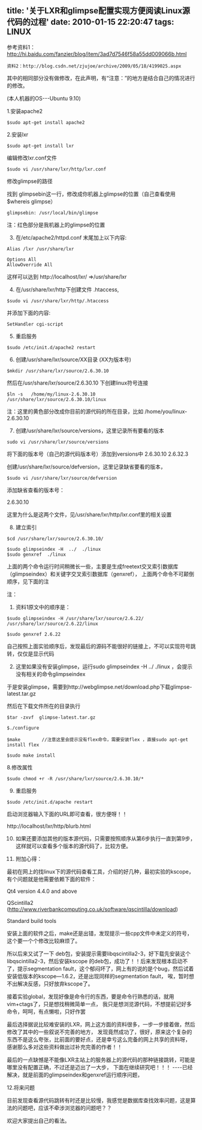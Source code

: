 title: '关于LXR和glimpse配置实现方便阅读Linux源代码的过程'
date: 2010-01-15 22:20:47
tags: LINUX
---


参考资料1： http://hi.baidu.com/fanzier/blog/item/3ad7d7546f58a55dd009066b.html

    资料2：http://blog.csdn.net/zjujoe/archive/2009/05/18/4199025.aspx

其中的相同部分没有做修改，在此声明，有“注意：”的地方是结合自己的情况进行的修改。

(本人机器的OS---Ubuntu 9.10)

1.安装apache2

```
$sudo apt-get install apache2
```

2.安装lxr

```
$sudo apt-get install lxr
```

编辑修改lxr.conf文件

```
$sudo vi /usr/share/lxr/http/lxr.conf
```

修改glimpse的路径

找到 glimpsebin这一行，修改成你机器上glimpse的位置（自己查看使用$whereis glimpse）

```
glimpsebin: /usr/local/bin/glimpse  
```

注：红色部分是我机器上的glimpse的位置

3. 在/etc/apache2/httpd.conf 末尾加上以下内容:

```
Alias /lxr /usr/share/lxr

Options All
AllowOverride All
```

这样可以达到  http://localhost/lxr/ =>/usr/share/lxr

4. 在/usr/share/lxr/http下创建文件 .htaccess, 

```
$sudo vi /usr/share/lxr/http/.htaccess
```
并添加下面的内容:

```
SetHandler cgi-script
```

5. 重启服务

```
$sudo /etc/init.d/apache2 restart
```

6. 创建/usr/share/lxr/source/XX目录 (XX为版本号)

```
$mkdir /usr/share/lxr/source/2.6.30.10
```

然后在/usr/share/lxr/source/2.6.30.10 下创建linux符号连接

```
$ln -s   /home/my/linux-2.6.30.10 /usr/share/lxr/source/2.6.30.10/linux
```

注：这里的黄色部分改成你目前的源代码的所在目录，比如 /home/you/linux-2.6.30.10

7. 创建/usr/share/lxr/source/versions，这里记录所有要看的版本

```
sudo vi /usr/share/lxr/source/versions
```

将下面的版本号（自己的源代码版本号）添加到versions中
2.6.30.10
2.6.32.3

创建/usr/share/lxr/source/defversion，这里记录缺省要看的版本，

```
$sudo vi /usr/share/lxr/source/defversion
```

添加缺省查看的版本号：

2.6.30.10

这里为什么是这两个文件，见/usr/share/lxr/http/lxr.conf里的相关设置

8. 建立索引

```
$cd /usr/share/lxr/source/2.6.30.10/

$sudo glimpseindex -H  ../  ./linux 
$sudo genxref  ./linux  
```
上面的两个命令运行时间稍微长一些，主要是生成freetext交叉索引数据库（glimpseindex）和关键字交叉索引数据库（genxref），
上面两个命令不可颠倒顺序，见下面的注

注：

1. 资料1原文中的顺序是：

```
$sudo glimpseindex -H /usr/share/lxr/source/2.6.22/ /usr/share/lxr/source/2.6.22/linux  

$sudo genxref 2.6.22
```
自己按照上面实验顺序后，发现最后的源码不能很好的链接上，不可以实现符号跳转，仅仅是显示代码

2. 这里如果没有安装glimpse，运行sudo glimpseindex -H  ../  ./linux ，会提示没有相关的命令glimpseindex

于是安装glimpse，需要到http://webglimpse.net/download.php下载glimpse-latest.tar.gz

然后在下载文件所在的目录执行

```
$tar -zxvf  glimpse-latest.tar.gz

$./configure

$make        //注意这里会提示没有flex命令，需要安装flex ，直接sudo apt-get install flex

$sudo make install
```

8.修改属性

```
$sudo chmod +r -R /usr/share/lxr/source/2.6.30.10/*
```

9. 重启服务

```
$sudo /etc/init.d/apache restart
```

启动浏览器输入下面的URL即可查看，很方便呀！！

http://localhost/lxr/http/blurb.html

10.  如果还要添加其他的版本源代码，只需要按照顺序从第6步执行一直到第9步，这样就可以查看多个版本的源代码了，比较方便。

11. 附加心得：

最初在网上的找linux下的源代码查看工具，介绍的好几种，最初实验的kscope，有个问题就是他需要依赖下面的软件：

Qt4 version 4.4.0 and above

QScintilla2 (http://www.riverbankcomputing.co.uk/software/qscintilla/download)

Standard build tools

安装上面的软件之后，make还是出错，发现提示一些cpp文件中未定义的符号，这个要一个个修改比较麻烦了。

所以后来又试了一下 deb包，安装提示需要libqscintilla2-3，好下载先安装这个libqscintilla2-3，然后安装kscope 的deb包，成功了！！后来发现根本启动不了，提示segmentation fault，这个郁闷坏了，网上有的说的是个bug，然后试着安装低版本的kscope—1.6.2，还是出现同样的segmentation fault，
唉，暂时想不出解决反感，只好放弃kscope了。

接着实验global，发现好像是命令行的东西，要是命令行熟悉的话，就用vim+ctags了，只是想找稍微简单一点，
我只是想浏览源代码，不想提前记好多命令，呵呵，有点懒啦，只好作罢

最后选择据说比较难安装的LXR，网上这方面的资料很多，一步一步接着做，然后修改了其中的一些叙说不完善的地方，
发现竟然成功了，很好，原来这个复杂的东西不是这么夸张，比前面的要好点，还是幸亏这么完备的网上共享的资料呀，
感谢那么多对这些资料做出过补充完善的作者！！

最后的一点缺憾是不能像LXR主站上的服务器上的源代码的那种链接跳转，可能是哪里没有配置正确，不过还是迈出了一大步，
下面在继续研究吧！！！  ----已经解决，就是前面的glimpseindex和genxref运行顺序问题，


12.将来问题

目前发现查看源代码跳转有时还是比较慢，我感觉是数据库查找效率问题，这是算法的问题吧，应该不牵涉浏览器的问题吧？？

欢迎大家提出自己的看法。

```